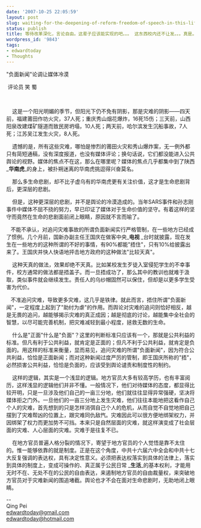 ```yaml
---
date: '2007-10-25 22:05:59'
layout: post
slug: waiting-for-the-deepening-of-reform-freedom-of-speech-in-this-life-should-be-able-to-achieve-it-this-is-something-the-school-does-not-make-hair-really-silent
status: publish
title: 等待改革深化，言论自由。这辈子应该能实现的吧。。。 这东西校内还不让发。。。真是。。。无语。。。
wordpress_id: '9843'
tags:
- edwardtoday
- Thoughts
---
```


"负面新闻"论调让媒体冷漠




 评论员 笑 蜀




 




    这是一个阳光明媚的季节，但阳光下仍不免有阴影，那是灾难的阴影——四天前，福建莆田作坊火灾，37人死；重庆秀山烟花爆炸，16死15伤；三天前，山西阳泉改建煤矿隧道而致民房坍塌，10人死；两天前，哈尔滨发生沉船事故，7人死；江苏吴江发生火灾，8人死。


    遗憾的是，所有这些灾难，哪怕是惨烈的莆田火灾和秀山爆炸案，无一例外都只有简短通稿，没有深度报道，也没有媒体评论；换句话说，它们都没能进入公共舆论的视野。媒体的焦点不在这，那么在哪里呢？媒体的焦点几乎都集中到了陕西_**华南虎**_的身上，被扑朔迷离的华南虎挑逗得兴奋莫名。


    那么多生命悲剧，却不比子虚乌有的华南虎更有关注价值，这才是生命悲剧背后，更深层的悲剧。


    但是，这种更深层的悲剧，并不是舆论的冷漠造成的。当年SARS事件和孙志刚事件中媒体不屈不挠的努力，早已印证了媒体对于生命价值的坚守。有着这样的坚守而竟然在生命的悲剧面前闭上眼睛，原因就不言而喻了。


   不能不承认，对追问灾难事故的所谓负面新闻实行严格管制，在一些地方已经成了惯例。几个月前，国新办副主任王国庆在做客中央_**电视**
_台时就披露，现在发生在一些地方的这种所谓的不好的事情，有90%都能"捂住"，只有10%给披露出来了。王国庆并快人快语地抨击地方政府的这种做法"比较天真"。


    这种天真的做法，效果却绝不天真。比如某校发生歹徒入室侵犯学生的不幸事件，校方通常的做法都是捂盖子。而一旦捂成功了，那么其中的教训也就难于汲取，类似事件就会继续发生。责任人的乌纱帽固然可以保住，但却是以更多学生受害为代价。


   不准追问灾难，导致更多灾难，这几乎是铁律。就此而言，捂住所谓"负面新闻"，一定程度上起到了"助纣为虐"的作用。而舆论对灾难的追问则恰好相反，越是无畏的追问，越能够揭示灾难的真正成因；越是彻底的讨论，越能集中全社会的智慧，以尽可能完善机制，把灾难减轻到最小程度，拯救无数的生命。


    什么是"正面"什么是"负面"？这里的判断标准只应该有一个，那就是公共利益的标准。但凡有利于公共利益，就肯定是正面的；但凡不利于公共利益，就肯定是负面的。用这样的标准来衡量，显而易见，追问灾难的所谓"负面新闻"，因为符合公共利益，恰恰是正面新闻；而对这种新闻过度严厉的管制，即王国庆所称的"捂"，必然损害公共利益，恰恰是负面的，应该受到舆论谴责和制度性的制约。


    这样的逻辑，其实是一个浅显的逻辑。地方官员大多有较高学历，也有丰富阅历，这样浅显的逻辑他们并非不懂。一般情况下，他们对待媒体的态度，都显得比较开明，只是一旦涉及他们自己的一亩三分地，他们就往往显得异常强硬，坚决将媒体拒之门外。一旦他们的一亩三分地上发生灾难，他们往往本能地把这看作自己个人的灾难，首先想到的只是怎样消弭自己个人的危机，从而自觉不自觉地把自己摆到了灾难帮凶的位置上，跟灾难同仇敌忾。灾难因此可以很方便地绑架权力，并因绑架了权力而更加势不可挡。本来只是自然层面的灾难，就这样演变成了社会层面的灾难、人心层面的灾难。灾难于是往复不已。



    在地方官员普遍人格分裂的情况下，寄望于地方官员的个人觉悟是靠不太住的。惟一能够依靠的就是制度。正是在这个角度，中共十六届六中全会和中共十七大反复强调的表达权，具有决定性意义。必须把表达权落实到具体的法律上，落实到具体的制度上，变成可操作的、真正属于公民日常
_**生活**_的基本权利，才能用无时不在、无处不在的公民的自由表达，来遏制地方官员的自由裁量权，来突破地方官员对于灾难新闻的围追堵截。舆论也才不会在面对生命悲剧时，无助地闭上眼睛。

  
  
--   
Qing Pei  
[
edwardtoday@gmail.com](mailto:edwardtoday@gmail.com)  
[edwardtoday@hotmail.com](mailto:edwardtoday@hotmail.com)
